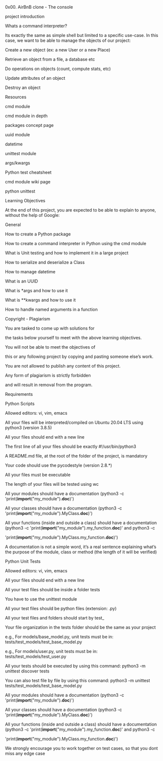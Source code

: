 0x00. AirBnB clone - The console 


project introduction

Whats a command interpreter?

Its exactly the same as simple shell but limited to a specific use-case. 
In this case, we want to be able to manage the objects of our project:


Create a new object (ex: a new User or a new Place)

Retrieve an object from a file, a database etc

Do operations on objects (count, compute stats, etc)

Update attributes of an object

Destroy an object


Resources

cmd module

cmd module in depth

packages concept page

uuid module

datetime

unittest module

args/kwargs

Python test cheatsheet

cmd module wiki page

python unittest


Learning Objectives

At the end of this project, you are expected to be able to explain to anyone, 
without the help of Google:


General

How to create a Python package

How to create a command interpreter in Python using the cmd module

What is Unit testing and how to implement it in a large project

How to serialize and deserialize a Class

How to manage datetime

What is an UUID

What is *args and how to use it

What is **kwargs and how to use it

How to handle named arguments in a function

Copyright - Plagiarism

You are tasked to come up with solutions for 
    
the tasks below yourself to meet with the above learning objectives.

You will not be able to meet the objectives of 

this or any following project by copying and pasting someone else’s work.

You are not allowed to publish any content of this project.

Any form of plagiarism is strictly forbidden 

and will result in removal from the program.


Requirements

Python Scripts

Allowed editors: vi, vim, emacs

All your files will be interpreted/compiled on Ubuntu 20.04 LTS 
using python3 (version 3.8.5)

All your files should end with a new line

The first line of all your files should be exactly #!/usr/bin/python3

A README.md file, at the root of the folder of the project, is mandatory

Your code should use the pycodestyle (version 2.8.*)

All your files must be executable

The length of your files will be tested using wc

All your modules should have a documentation (python3 -c 'print(__import__("my_module").__doc__)')

All your classes should have a documentation (python3 -c 'print(__import__("my_module").MyClass.__doc__)')

All your functions (inside and outside a class) should have a documentation 
(python3 -c 'print(__import__("my_module").my_function.__doc__)' and python3 -c 

'print(__import__("my_module").MyClass.my_function.__doc__)')

A documentation is not a simple word, it’s a real sentence explaining 
what’s the purpose of the module, class or method (the length of it will be verified)


Python Unit Tests

Allowed editors: vi, vim, emacs

All your files should end with a new line

All your test files should be inside a folder tests

You have to use the unittest module

All your test files should be python files (extension: .py)

All your test files and folders should start by test_

Your file organization in the tests folder should be the same as your project

e.g., For models/base_model.py, unit tests must be in: tests/test_models/test_base_model.py

e.g., For models/user.py, unit tests must be in: tests/test_models/test_user.py

All your tests should be executed by using this command: python3 -m unittest discover tests

You can also test file by file by using this command: 
python3 -m unittest tests/test_models/test_base_model.py

All your modules should have a documentation (python3 -c 'print(__import__("my_module").__doc__)')

All your classes should have a documentation (python3 -c 'print(__import__("my_module").MyClass.__doc__)')

All your functions (inside and outside a class) should have a documentation 
(python3 -c 'print(__import__("my_module").my_function.__doc__)' and python3 -c 

'print(__import__("my_module").MyClass.my_function.__doc__)')

We strongly encourage you to work together on test cases, so that you dont miss any edge case





